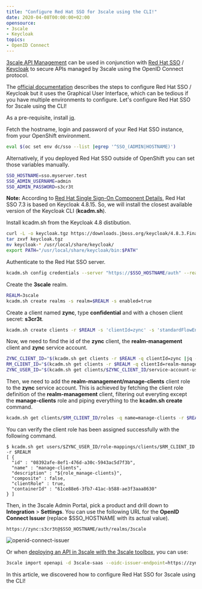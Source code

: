 ```yaml
---
title: "Configure Red Hat SSO for 3scale using the CLI!"
date: 2020-04-08T00:00:00+02:00
opensource: 
- 3scale
- Keycloak
topics:
- OpenID Connect
---
```


[3scale API Management](https://3scale.github.io/) can be used in conjunction with [Red Hat SSO](https://access.redhat.com/products/red-hat-single-sign-on) / [Keycloak](https://www.keycloak.org/) to secure APIs managed by 3scale using the OpenID Connect protocol.

The [official documentation](https://access.redhat.com/documentation/en-us/red_hat_3scale_api_management/2.8/html/administering_the_api_gateway/openid-connect#configure_red_hat_single_sign_on) describes the steps to configure Red Hat SSO / Keycloak but it uses the Graphical User Interface, which can be tedious if you have multiple environments to configure. Let's configure Red Hat SSO for 3scale using the CLI!

As a pre-requisite, install [jq](https://stedolan.github.io/jq/download/).

Fetch the hostname, login and password of your Red Hat SSO instance, from your OpenShift environment.

```sh
eval $(oc set env dc/sso --list |egrep '^SSO_(ADMIN|HOSTNAME)')
```

Alternatively, if you deployed Red Hat SSO outside of OpenShift you can set those variables manually.

```sh
SSO_HOSTNAME=sso.myserver.test
SSO_ADMIN_USERNAME=admin
SSO_ADMIN_PASSWORD=s3cr3t
```

**Note:** According to [Red Hat Single Sign-On Component Details](https://access.redhat.com/articles/2342881), Red Hat SSO 7.3 is based on Keycloak 4.8.15. So, we will install the closest available version of the Keycloak CLI (**kcadm.sh**).

Install kcadm.sh from the Keycloak 4.8 distibution.

```sh
curl -L -o keycloak.tgz https://downloads.jboss.org/keycloak/4.8.3.Final/keycloak-4.8.3.Final.tar.gz
tar zxvf keycloak.tgz
mv keycloak-* /usr/local/share/keycloak/
export PATH="/usr/local/share/keycloak/bin:$PATH"
```

Authenticate to the Red Hat SSO server.

```sh
kcadm.sh config credentials --server "https://$SSO_HOSTNAME/auth" --realm master --user "$SSO_ADMIN_USERNAME" --client admin-cli --password "$SSO_ADMIN_PASSWORD"
```

Create the **3scale** realm.

```sh
REALM=3scale
kcadm.sh create realms -s realm=$REALM -s enabled=true
```

Create a client named **zync**, type **confidential** and with a chosen client secret: **s3cr3t**.

```sh
kcadm.sh create clients -r $REALM -s 'clientId=zync' -s 'standardFlowEnabled=false' -s 'directAccessGrantsEnabled=false' -s 'serviceAccountsEnabled=true' -s 'clientAuthenticatorType=client-secret' -s 'secret=s3cr3t'
```

Now, we need to find the id of the **zync** client, the **realm-management** client and **zync** service account.

```sh
ZYNC_CLIENT_ID="$(kcadm.sh get clients -r $REALM -q clientId=zync |jq -r '.[0].id')"
RM_CLIENT_ID="$(kcadm.sh get clients -r $REALM -q clientId=realm-management |jq -r '.[0].id')"
ZYNC_USER_ID="$(kcadm.sh get clients/$ZYNC_CLIENT_ID/service-account-user -r $REALM |jq -r '.id')"
```

Then, we need to add the **realm-management/manage-clients** client role to the **zync** service account.
This is achieved by fetching the client role definition of the **realm-management** client, filtering out everyting except the **manage-clients** role and piping everything to the **kcadm.sh create** command.

```sh
kcadm.sh get clients/$RM_CLIENT_ID/roles -q name=manage-clients -r $REALM |jq -r '[ .[] | select(.name == "manage-clients") ]' | kcadm.sh create users/$ZYNC_USER_ID/role-mappings/clients/$RM_CLIENT_ID -r $REALM -f -
```

You can verify the client role has been assigned successfully with the following command. 

```
$ kcadm.sh get users/$ZYNC_USER_ID/role-mappings/clients/$RM_CLIENT_ID -r $REALM
[ {
  "id" : "08392afe-8ef1-476d-a30c-5943ac5d7f3b",
  "name" : "manage-clients",
  "description" : "${role_manage-clients}",
  "composite" : false,
  "clientRole" : true,
  "containerId" : "61ce88e6-3fb7-41ac-b588-ae3f3aaa8630"
} ]
```

Then, in the 3scale Admin Portal, pick a product and drill down to **Integration** > **Settings**.
You can use the following URL for the **OpenID Connect Issuer** (replace $SSO_HOSTNAME with its actual value).

```
https://zync:s3cr3t@$SSO_HOSTNAME/auth/realms/3scale
```

![openid-connect-issuer](openid-connect-issuer.png)

Or when [deploying an API in 3scale with the 3scale toolbox](https://developers.redhat.com/blog/2019/07/29/3scale-toolbox-deploy-an-api-from-the-cli/), you can use:

```sh
3scale import openapi -d 3scale-saas --oidc-issuer-endpoint=https://zync:s3cr3t@$SSO_HOSTNAME/auth/realms/3scale /path/to/openapi.yaml
```

In this article, we discovered how to configure Red Hat SSO for 3scale using the CLI!
